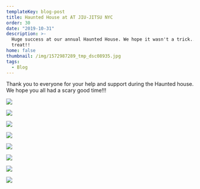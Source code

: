 ```yaml
---
templateKey: blog-post
title: Haunted House at AT JIU-JITSU NYC
order: 30
date: "2019-10-31"
description: >-
  Huge success at our annual Haunted House. We hope it wasn't a trick... only a
  treat!!
home: false
thumbnail: /img/1572987289_tmp_dsc08935.jpg
tags:
  - Blog
---
```


Thank you to everyone for your help and support during the Haunted house. We hope you all had a scary good time!!!

![](/img/1572987289_tmp_dsc08935.jpg)

![](/img/1572987336_tmp_dsc08815.jpg)

![](/img/1572987363_tmp_dsc08816.jpg)

![](/img/1572987407_tmp_dsc08846.jpg)

![](/img/1572987387_tmp_dsc08832.jpg)

![](/img/1572987439_tmp_dsc08892.jpg)

![](/img/1572987474_tmp_dsc08899.jpg)

![](/img/1572987488_tmp_dsc08930.jpg)
